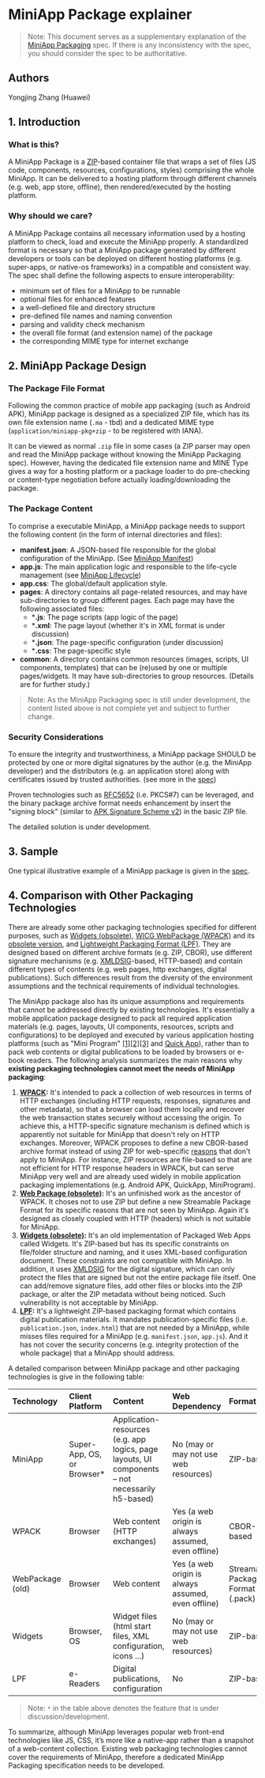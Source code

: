 # MiniApp Package explainer

> Note: This document serves as a supplementary explanation of the [MiniApp Packaging](https://w3c.github.io/miniapp/specs/packaging/) spec. If there is any inconsistency with the spec, you should consider the spec to be authoritative.

## Authors

Yongjing Zhang (Huawei)

## 1. Introduction

### What is this?

A MiniApp Package is a [ZIP](https://pkware.cachefly.net/webdocs/casestudies/APPNOTE.TXT)-based container file that wraps a set of files (JS code, components, resources, configurations, styles) comprising the whole MiniApp. 
It can be delivered to a hosting platform through different channels (e.g. web, app store, offline), then rendered/executed by the hosting platform.

### Why should we care?

A MiniApp Package contains all necessary information used by a hosting platform to check, load and execute the MiniApp properly. A standardized format is necessary so that a MiniApp package generated by different developers or tools can be deployed on different hosting platforms (e.g. super-apps, or native-os frameworks) in a compatible and consistent way. The spec shall define the following aspects to ensure interoperability:
* minimum set of files for a MiniApp to be runnable
* optional files for enhanced features
* a well-defined file and directory structure
* pre-defined file names and naming convention
* parsing and validity check mechanism
* the overall file format (and extension name) of the package
* the corresponding MIME type for internet exchange

## 2. MiniApp Package Design
### The Package File Format
Following the common practice of mobile app packaging (such as Android APK), MiniApp package is designed as a specialized ZIP file, which has its own file extension name (`.ma` - tbd) and a dedicated MIME type (`application/miniapp-pkg+zip` - to be registered with IANA).

It can be viewed as normal `.zip` file in some cases (a ZIP parser may open and read the MiniApp package without knowing the MiniApp Packaging spec). However, having the dedicated file extension name and MINE Type gives a way for a hosting platform or a package loader to do pre-checking or content-type negotiation before actually loading/downloading the package.

### The Package Content
To comprise a executable MiniApp, a MiniApp package needs to support the following content (in the form of internal directories and files):
* **manifest.json**: A JSON-based file responsible for the global configuration of the MiniApp. (See [MiniApp Manifest](https://w3c.github.io/miniapp/specs/manifest/)) 
* **app.js**: The main application logic and responsible to the life-cycle management (see [MiniApp Lifecycle](https://w3c.github.io/miniapp/specs/lifecycle/))
* **app.css**: The global/default application style.
* **pages**: A directory contains all page-related resources, and may have sub-directories to group different pages. Each page may have the following associated files:
  * ***.js**:  The page scripts (app logic of the page)
  * ***.xml**: The page layout (whether it's in XML format is under discussion)
  * ***.json**: The page-specific configuration (under discussion)
  * ***.css**: The page-specific style
* **common**: A directory contains common resources (images, scripts, UI components, templates) that can be (re)used by one or multiple pages/widgets. It may have sub-directories to group resources. (Details are for further study.)

> Note: As the MiniApp Packaging spec is still under development, the content listed above is not complete yet and subject to further change.

### Security Considerations
To ensure the integrity and trustworthiness, a MiniApp package SHOULD be protected by one or more digital signatures by the author (e.g. the MiniApp developer) and the distributors (e.g. an application store) along with certificates issued by trusted authorities. (see more in the [spec](https://w3c.github.io/miniapp/specs/packaging/#security-privacy-considerations))

Proven technologies such as [RFC5652](https://tools.ietf.org/html/rfc5652) (i.e. PKCS#7) can be leveraged, and the binary package archive format needs enhancement by insert the "signing block" (similar to [APK Signature Scheme v2](https://source.android.com/security/apksigning/v2)) in the basic ZIP file.

The detailed solution is under development. 


## 3. Sample

One typical illustrative example of a MiniApp package is given in the [spec](https://w3c.github.io/miniapp/specs/packaging/#example-1).

## 4. Comparison with Other Packaging Technologies

There are already some other packaging technologies specified for different purposes, such as [Widgets (obsolete)](https://www.w3.org/TR/widgets), [WICG WebPackage (WPACK)](https://github.com/WICG/webpackage) and its [obsolete version](https://www.w3.org/TR/2015/WD-web-packaging-20150115/), and [Lightweight Packaging Format (LPF)](https://www.w3.org/TR/lpf/). They are designed based on different archive formats (e.g. ZIP, CBOR), use different signature mechanisms (e.g. [XMLDSIG](http://www.w3.org/TR/xmldsig-core1/)-based, HTTP-based) and contain different types of contents (e.g. web pages, http exchanges, digital publications). Such differences result from the diversity of the environment assumptions and the technical requirements of individual technologies.

The MiniApp package also has its unique assumptions and requirements that cannot be addressed directly by existing technologies. It's essentially a mobile application package designed to pack all required application materials (e.g. pages, layouts, UI components, resources, scripts and configurations) to be deployed and executed by various application hosting platforms (such as "Mini Program" [[1]](https://smartprogram.baidu.com/developer/index.html)[[2]](https://open.alipay.com/channel/miniIndex.htm)[[3]](https://mp.weixin.qq.com/cgi-bin/wx) and [Quick App](https://www.quickapp.cn/)), rather than to pack web contents or digital publications to be loaded by browsers or e-book readers. The following analysis summarizes the main reasons why **existing packaging technologies cannot meet the needs of MiniApp packaging**:

1. **[WPACK](https://github.com/WICG/webpackage):** It's intended to pack a collection of web resources in terms of HTTP exchanges (including HTTP requests, responses, signatures and other metadata), so that a browser can load them locally and recover the web transaction states securely without accessing the origin. To achieve this, a HTTP-specific signature mechanism is defined which is apparently not suitable for MiniApp that doesn't rely on HTTP exchanges. Moreover, WPACK proposes to define a new CBOR-based archive format instead of using ZIP for web-specific [reasons](https://github.com/WICG/webpackage/issues/45) that don't apply to MiniApp. For instance, ZIP resources are file-based so that are not efficient for HTTP response headers in WPACK, but can serve MiniApp very well and are already used widely in mobile application packaging implementations (e.g. Android APK, QuickApp, MiniProgram). 
2. **[Web Package (obsolete)](https://www.w3.org/TR/2015/WD-web-packaging-20150115/):** It's an unfinished work as the ancestor of WPACK. It choses not to use ZIP but define a new Streamable Package Format for its specific reasons that are not seen by MiniApp. Again it's designed as closely coupled with HTTP (headers) which is not suitable for MiniApp.
3. **[Widgets (obsolete)](https://www.w3.org/TR/widgets):** It's an old implementation of Packaged Web Apps called Widgets. It's ZIP-based but has its specific constraints on file/folder structure and naming, and it uses XML-based configuration document. These constraints are not compatible with MiniApp. In addition, it uses [XMLDSIG](http://www.w3.org/TR/xmldsig-core1/) for the digital signature, which can only protect the files that are signed but not the entire package file itself. One can add/remove signature files, add other files or blocks into the ZIP package, or alter the ZIP metadata without being noticed. Such vulnerability is not acceptable by MiniApp.
4. **[LPF](https://www.w3.org/TR/lpf/):** It's a lightweight ZIP-based packaging format which contains digital publication materials. It mandates publication-specific files (i.e. `publication.json`, `index.html`) that are not needed by a MiniApp, while misses files required for a MiniApp (e.g. `manifest.json`, `app.js`). And it has not cover the security concerns (e.g. integrity protection of the whole package) that a MiniApp should address.

A detailed comparison between MiniApp package and other packaging technologies is give in the following table:


Technology | Client Platform | Content | Web Dependency | Format | Digital Signature 
:---    |:---    |:--        |:---   |:---    |:--   
MiniApp | Super-App, OS, or Browser* | Application-resources (e.g. app logics, page layouts, UI components – not necessarily h5-based) | No (may or may not use web resources) | ZIP-based | PKCS#7* 
WPACK | Browser | Web content (HTTP exchanges) | Yes (a web origin is always assumed, even offline) | CBOR-based | HTTP header extension 
WebPackage (old) | Browser | Web content | Yes (a web origin is always assumed, even offline) | Streamable Package Format (.pack) | n/a 
Widgets | Browser, OS | Widget files (html start files, XML configuration, icons ...) | No (may or may not use web resources) | ZIP-based | XMLDSIG-based 
LPF | e-Readers |  Digital publications, configuration | No | ZIP-based | unknown* 

>Note: `*` in the table above denotes the feature that is under discussion/development.

To summarize, although MiniApp leverages popular web front-end technologies like JS, CSS, it’s more like a native-app rather than a snapshot of a web-content collection. Existing web packaging technologies cannot cover the requirements of MiniApp, therefore a dedicated MiniApp Packaging specification needs to be developed.




